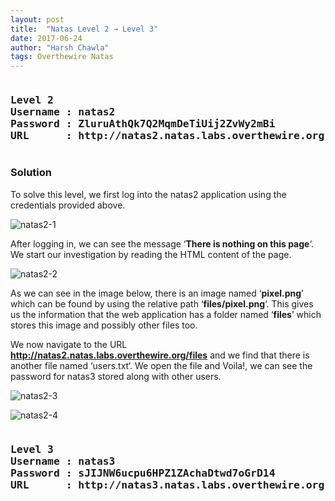 ```yaml
---
layout: post
title:  "Natas Level 2 → Level 3"
date: 2017-06-24
author: "Harsh Chawla"
tags: Overthewire Natas
---
```

<pre><h3><b>Level 2
Username : natas2
Password : ZluruAthQk7Q2MqmDeTiUij2ZvWy2mBi
URL      : http://natas2.natas.labs.overthewire.org</b></h3></pre>
### Solution

To solve this level, we first log into the natas2 application using the credentials provided above.

![natas2-1](https://securitytimes.files.wordpress.com/2017/06/7-10-2017-2-12-13-pm.png?w=663)

After logging in, we can see the message ‘**There is nothing on this page**‘. We start our investigation by reading the HTML content of the page.

![natas2-2](https://securitytimes.files.wordpress.com/2017/06/7-10-2017-2-12-59-pm.png?w=663)

As we can see in the image below, there is an image named ‘**pixel.png**’ which can be found by using the relative path ‘**files/pixel.png**‘. This gives us the information that the web application has a folder named ‘**files**’ which stores this image and possibly other files too.

We now navigate to the URL **http://natas2.natas.labs.overthewire.org/files** and we find that there is another file named ‘users.txt‘. We open the file and Voila!, we can see the password for natas3 stored along with other users.

![natas2-3](https://securitytimes.files.wordpress.com/2017/06/7-10-2017-2-13-52-pm.png)

![natas2-4](https://securitytimes.files.wordpress.com/2017/06/7-10-2017-2-14-12-pm.png)

<pre><h3><b>Level 3
Username : natas3
Password : sJIJNW6ucpu6HPZ1ZAchaDtwd7oGrD14
URL      : http://natas3.natas.labs.overthewire.org</b></h3></pre>
